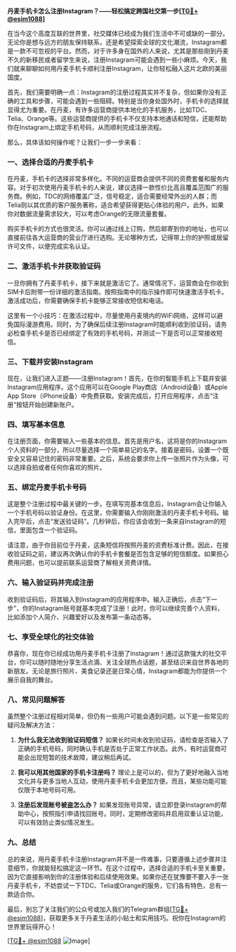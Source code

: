 **丹麦手机卡怎么注册Instagram？——轻松搞定跨国社交第一步[[TG💪+ @esim1088](https://t.me/s/esim1088)]**

在当今这个高度互联的世界里，社交媒体已经成为我们生活中不可或缺的一部分。无论你是想与远方的朋友保持联系，还是希望探索全球的文化潮流，Instagram都是一款不可忽视的平台。然而，对于许多身在国外的人来说，尤其是那些刚到丹麦不久的新移民或者留学生来说，注册Instagram可能会遇到一些小麻烦。今天，我们就来聊聊如何用丹麦手机卡顺利注册Instagram，让你轻松融入这片北欧的美丽国度。

首先，我们需要明确一点：Instagram的注册过程其实并不复杂，但如果你没有正确的工具和步骤，可能会遇到一些阻碍。特别是当你身处国外时，手机卡的选择就显得尤为重要。在丹麦，有许多运营商提供本地化的手机服务，比如TDC、Telia、Orange等。这些运营商提供的手机卡不仅支持本地通话和短信，还能帮助你在Instagram上绑定手机号码，从而顺利完成注册流程。

那么，具体该如何操作呢？让我们一步一步来看：

### **一、选择合适的丹麦手机卡**
在丹麦，手机卡的选择非常多样化。不同的运营商会提供不同的资费套餐和服务内容。对于初次使用丹麦手机卡的人来说，建议选择一款性价比高且覆盖范围广的服务商。例如，TDC的网络覆盖广泛，信号稳定，适合需要经常外出的人群；而Telia则以其优质的客户服务著称，适合希望获得更贴心体验的用户。此外，如果你对数据流量需求较大，可以考虑Orange的无限流量套餐。

购买手机卡的方式也很灵活。你可以通过线上订购，然后邮寄到你的地址，也可以直接前往各大运营商的营业厅进行选购。无论哪种方式，记得带上你的护照或居留许可文件，以便完成实名认证。

### **二、激活手机卡并获取验证码**
一旦你拥有了丹麦手机卡，接下来就是激活它了。通常情况下，运营商会在你收到SIM卡后附带一份详细的激活指南。按照指南中的指示操作即可快速激活手机卡。激活成功后，你需要确保手机卡能够正常接收短信和电话。

这里有一个小技巧：在激活过程中，尽量使用丹麦境内的WiFi网络，这样可以避免国际漫游费用。同时，为了确保后续注册Instagram时能顺利收到验证码，请务必检查手机卡是否已经绑定了有效的手机号码，并测试一下是否可以正常接收短信。

### **三、下载并安装Instagram**
现在，让我们进入正题——注册Instagram！首先，在你的智能手机上下载并安装Instagram应用程序。这个应用可以在Google Play商店（Android设备）或Apple App Store（iPhone设备）中免费获取。安装完成后，打开应用程序，点击“注册”按钮开始创建新账户。

### **四、填写基本信息**
在注册页面，你需要输入一些基本的信息。首先是用户名，这将是你的Instagram个人资料的一部分，所以尽量选择一个简单易记的名字。接着是密码，设置一个既安全又容易记住的密码非常重要。之后，系统会要求你上传一张照片作为头像，可以选择自拍或者任何你喜欢的照片。

### **五、绑定丹麦手机卡号码**
这是整个注册过程中最关键的一步。在填写完基本信息后，Instagram会让你输入一个手机号码以验证身份。在这里，你需要输入你刚刚激活的丹麦手机卡号码。输入完毕后，点击“发送验证码”。几秒钟后，你应该会收到一条来自Instagram的短信，里面包含一个验证码。

请注意，由于你目前位于丹麦，这条短信将按照丹麦的资费标准计费。因此，在接收验证码之前，建议再次确认你的手机卡套餐是否包含足够的短信额度。如果担心费用问题，也可以提前联系运营商了解相关资费详情。

### **六、输入验证码并完成注册**
收到验证码后，将其输入到Instagram的应用程序中。输入正确后，点击“下一步”，你的Instagram账号就基本完成了注册！此时，你可以继续完善个人资料，比如添加个人简介、兴趣爱好以及发布第一条动态等。

### **七、享受全球化的社交体验**
恭喜你，现在你已经成功用丹麦手机卡注册了Instagram！通过这款强大的社交平台，你可以随时随地分享生活点滴、关注全球热点话题，甚至结识来自世界各地的新朋友。无论是旅行照片、美食记录还是日常心情，Instagram都能为你提供一个展示自我的舞台。

### **八、常见问题解答**
虽然整个注册过程相对简单，但仍有一些用户可能会遇到问题。以下是一些常见的疑问及解决方法：

1. **为什么我无法收到验证码短信？**
   如果长时间未收到验证码，请检查是否输入了正确的手机号码，同时确认手机是否处于正常工作状态。此外，有时运营商可能会出现短暂的技术故障，建议稍后再试。

2. **我可以用其他国家的手机卡注册吗？**
   理论上是可以的，但为了更好地融入当地文化并与更多当地人互动，使用丹麦手机卡会更加方便。而且，某些功能可能仅限于本地号码可用。

3. **注册后发现账号被盗怎么办？**
   如果发现账号异常，请立即登录Instagram的帮助中心，按照指引申请找回账号。同时，定期修改密码并启用双重认证功能，可以有效防止类似情况发生。

### **九、总结**
总的来说，用丹麦手机卡注册Instagram并不是一件难事，只要遵循上述步骤并注意细节，你就能轻松搞定这一环节。在这个过程中，选择合适的手机卡至关重要，因为它直接影响到你的注册体验和后续使用效果。如果你还在犹豫要不要入手一张丹麦手机卡，不妨尝试一下TDC、Telia或Orange的服务，它们各有特色，总有一款适合你。

最后，别忘了关注我们的公众号或加入我们的Telegram群组[[TG💪+ @esim1088](https://t.me/s/esim1088)]，获取更多关于丹麦生活的小贴士和实用技巧。祝你在Instagram的世界里玩得开心！

[[TG💪+ @esim1088](https://t.me/s/esim1088) ![Image](https://i.postimg.cc/4NQfJmqS/Snipaste-2025-05-13-00-14-12.png)]
